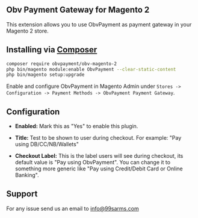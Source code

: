 ## Obv Payment Gateway for Magento 2

This extension allows you to use ObvPayment as payment gateway in your Magento 2 store.

## Installing via [Composer](https://getcomposer.org/)

```bash
composer require obvpayment/obv-magento-2
php bin/magento module:enable ObvPayment --clear-static-content
php bin/magento setup:upgrade
```

Enable and configure ObvPayment in Magento Admin under `Stores -> Configuration -> Payment Methods -> ObvPayment Payment Gateway`.

## Configuration

  - **Enabled:** Mark this as "Yes" to enable this plugin.

  - **Title:** Test to be shown to user during checkout. For example: "Pay using DB/CC/NB/Wallets"

  - **Checkout Label:** This is the label users will see during checkout, its default value is "Pay using ObvPayment". You can change it to something more generic like "Pay using Credit/Debit Card or Online Banking".

## Support

For any issue send us an email to info@99sarms.com